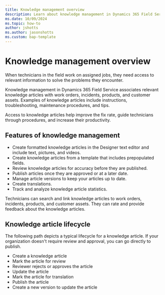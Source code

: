 ```yaml
---
title: Knowledge management overview
description: Learn about knowledge management in Dynamics 365 Field Service.
ms.date: 10/09/2024
ms.topic: how-to
author: jshotts
ms.author: jasonshotts
ms.custom: bap-template
---
```


# Knowledge management overview

When technicians in the field work on assigned jobs, they need access to relevant information to solve the problems they encounter.

Knowledge management in Dynamics 365 Field Service associates relevant knowledge articles with work orders, incidents, products, and customer assets. Examples of knowledge articles include instructions, troubleshooting, maintenance procedures, and tips.

Access to knowledge articles help improve the fix rate, guide technicians through procedures, and increase their productivity.

## Features of knowledge management

- Create formatted knowledge articles in the Designer text editor and include text, pictures, and videos.
- Create knowledge articles from a template that includes prepopulated fields.
- Review knowledge articles for accuracy before they are published.
- Publish articles once they are approved or at a later date.
- Manage article versions to keep your articles up to date.
- Create translations.
- Track and analyze knowledge article statistics.

Technicians can search and link knowledge articles to work orders, incidents, products, and customer assets. They can rate and provide feedback about the knowledge articles.

## Knowledge article lifecycle

The following path depicts a typical lifecycle for a knowledge article. If your organization doesn't require review and approval, you can go directly to publish.

- Create a knowledge article
- Mark the article for review
- Reviewer rejects or approves the article
- Update the article
- Mark the article for translation
- Publish the article
- Create a new version to update the article
